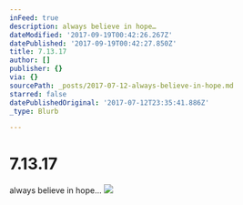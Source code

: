 ```yaml
---
inFeed: true
description: always believe in hope…
dateModified: '2017-09-19T00:42:26.267Z'
datePublished: '2017-09-19T00:42:27.850Z'
title: 7.13.17
author: []
publisher: {}
via: {}
sourcePath: _posts/2017-07-12-always-believe-in-hope.md
starred: false
datePublishedOriginal: '2017-07-12T23:35:41.886Z'
_type: Blurb

---
```

# 7.13.17

always believe in hope...
![](https://the-grid-user-content.s3-us-west-2.amazonaws.com/220f4273-e196-4129-be3f-e42d81bef00c.png)